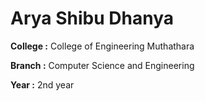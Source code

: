 <h1>Arya Shibu Dhanya </h1>
<p><strong>College :</strong> College of Engineering Muthathara</p><p><strong>Branch :</strong> Computer Science and Engineering</p> <p><strong>Year :</strong> 2nd year</p> 

